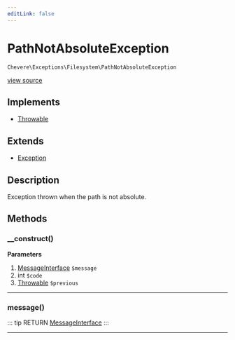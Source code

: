 ```yaml
---
editLink: false
---
```


# PathNotAbsoluteException

`Chevere\Exceptions\Filesystem\PathNotAbsoluteException`

[view source](https://github.com/chevere/chevere/blob/master/exceptions/Filesystem/PathNotAbsoluteException.php)

## Implements

- [Throwable](https://www.php.net/manual/class.throwable)

## Extends

- [Exception](../Core/Exception.md)

## Description

Exception thrown when the path is not absolute.

## Methods

### __construct()

**Parameters**

1. [MessageInterface](../../Interfaces/Message/MessageInterface.md) `$message`
2. int `$code`
3. [Throwable](https://www.php.net/manual/class.throwable) `$previous`

---

### message()

::: tip RETURN
[MessageInterface](../../Interfaces/Message/MessageInterface.md)
:::

---

